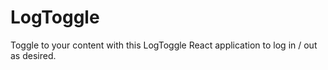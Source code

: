 # LogToggle
Toggle to your content with this LogToggle React application to log in / out as desired. 
